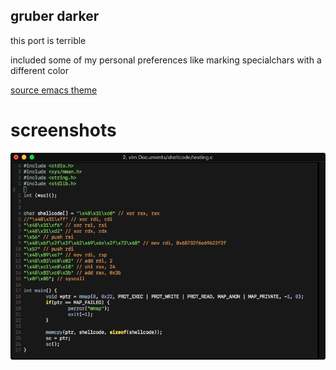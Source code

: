 ## gruber darker

this port is terrible  
  
included some of my personal preferences like marking specialchars with a different color  

[source emacs theme](https://github.com/rexim/gruber-darker-theme)

# screenshots

![](screenshots/1.png)
